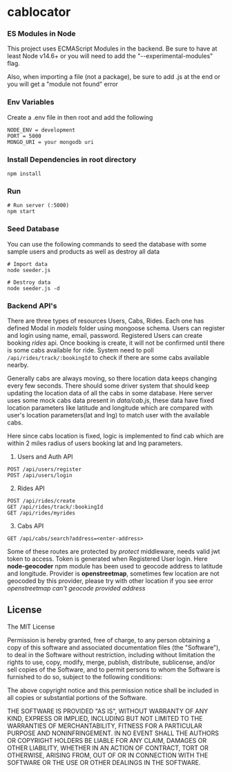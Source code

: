 # cablocator
### ES Modules in Node

This project uses ECMAScript Modules in the backend. Be sure to have at least Node v14.6+ or you will need to add the "--experimental-modules" flag.

Also, when importing a file (not a package), be sure to add .js at the end or you will get a "module not found" error


### Env Variables

Create a .env file in then root and add the following

```
NODE_ENV = development
PORT = 5000
MONGO_URI = your mongodb uri
```

### Install Dependencies in root directory

```
npm install
```

### Run

```
# Run server (:5000)
npm start
```

### Seed Database

You can use the following commands to seed the database with some sample users and products as well as destroy all data

```
# Import data
node seeder.js

# Destroy data
node seeder.js -d
```

### Backend API's

There are three types of resources Users, Cabs, Rides. Each one has defined Modal in *models* folder using mongoose schema. Users can register and login using name, email, password.
Registered Users can create booking *rides* api. Once booking is create, it will not be confirmed until there is some cabs available for ride. System need to poll 
```/api/rides/track/:bookingId``` to check if there are some cabs available nearby. 

Generally cabs are always moving, so there location data keeps changing every few seconds. There should some driver system that should keep updating the location data of all the 
cabs in some database. Here server uses some mock cabs data present in *data/cab.js*, these data have fixed location parameters like latitude and longitude which are compared with
user's location parameters(lat and lng) to match user with the available cabs. 

Here since cabs location is fixed, logic is implemented to find cab which are within 2 miles radius of users booking lat and lng parameters.

1. Users and Auth API
 ```
 POST /api/users/register
 POST /api/users/login
 ```
 
2. Rides API
```
POST /api/rides/create
GET /api/rides/track/:bookingId
GET /api/rides/myrides
```

3. Cabs API
```
GET /api/cabs/search?address=<enter-address>
```
Some of these routes are protected by *protect* middleware, needs valid jwt token to access. Token is generated when Registered User login.
Here **node-geocoder** npm module has been used to geocode address to latitude and longitude. Provider is **openstreetmap**, sometimes few location are not geocoded
by this provider, please try with other location if you see error *openstreetmap can't geocode provided address*

## License

The MIT License

Permission is hereby granted, free of charge, to any person obtaining a copy
of this software and associated documentation files (the "Software"), to deal
in the Software without restriction, including without limitation the rights
to use, copy, modify, merge, publish, distribute, sublicense, and/or sell
copies of the Software, and to permit persons to whom the Software is
furnished to do so, subject to the following conditions:

The above copyright notice and this permission notice shall be included in
all copies or substantial portions of the Software.

THE SOFTWARE IS PROVIDED "AS IS", WITHOUT WARRANTY OF ANY KIND, EXPRESS OR
IMPLIED, INCLUDING BUT NOT LIMITED TO THE WARRANTIES OF MERCHANTABILITY,
FITNESS FOR A PARTICULAR PURPOSE AND NONINFRINGEMENT. IN NO EVENT SHALL THE
AUTHORS OR COPYRIGHT HOLDERS BE LIABLE FOR ANY CLAIM, DAMAGES OR OTHER
LIABILITY, WHETHER IN AN ACTION OF CONTRACT, TORT OR OTHERWISE, ARISING FROM,
OUT OF OR IN CONNECTION WITH THE SOFTWARE OR THE USE OR OTHER DEALINGS IN
THE SOFTWARE.
